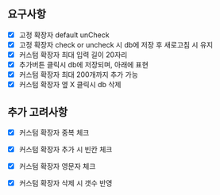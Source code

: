 ## 요구사항

- [x] 고정 확장자 default unCheck
- [x] 고정 확장자 check or uncheck 시 db에 저장 후 새로고침 시 유지
- [x] 커스텀 확장자 최대 입력 길이 20자리
- [x] 추가버튼 클릭시 db에 저장되며, 아래에 표현
- [x] 커스텀 확장자 최대 200개까지 추가 가능
- [x] 커스텀 확장자 옆 X 클릭시 db 삭제

## 추가 고려사항

- [x] 커스텀 확장자 중복 체크
- [x] 커스텀 확장자 추가 시 빈칸 체크
- [x] 커스텀 확장자 영문자 체크
- [x] 커스텀 확장자 삭제 시 갯수 반영

